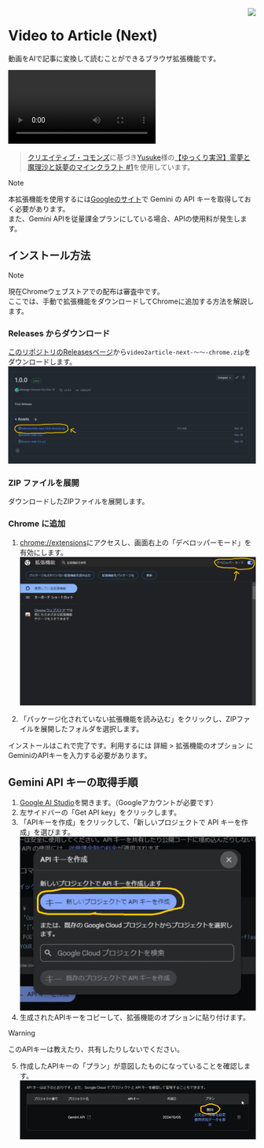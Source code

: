 <img src="https://github.com/user-attachments/assets/6f208fbd-77d3-4634-ac5c-a0a8a47e737b" height=64 align="right">

# Video to Article (Next)

動画をAIで記事に変換して読むことができるブラウザ拡張機能です。

<video src="https://github.com/user-attachments/assets/03ea1add-bebe-4eb1-ba0b-0444658f07d5" controls="true"></video>

> [クリエイティブ・コモンズ](https://support.google.com/youtube/answer/2797468)に基づき[Yusuke](https://www.youtube.com/@yu_sukemon)様の[【ゆっくり実況】霊夢と魔理沙と妖夢のマインクラフト #1](https://www.youtube.com/watch?v=4uA_gGiTSP0)を使用しています。

> [!NOTE]
> 本拡張機能を使用するには[Googleのサイト](https://ai.google.dev/)で Gemini の API キーを取得しておく必要があります。  
> また、Gemini APIを従量課金プランにしている場合、APIの使用料が発生します。

## インストール方法
> [!NOTE]
> 現在Chromeウェブストアでの配布は審査中です。  
> ここでは、手動で拡張機能をダウンロードしてChromeに追加する方法を解説します。

### Releases からダウンロード
[このリポジトリのReleasesページ](https://github.com/k0range/video2article-next/releases/latest)から`video2article-next-～～-chrome.zip`をダウンロードします。
![](readme-assets/releases.png)

### ZIP ファイルを展開
ダウンロードしたZIPファイルを展開します。

### Chrome に追加
1. [chrome://extensions](chrome://extensions)にアクセスし、画面右上の「デベロッパーモード」を有効にします。
![](readme-assets/chrome-devmode.png)

2. 「パッケージ化されていない拡張機能を読み込む」をクリックし、ZIPファイルを展開したフォルダを選択します。

インストールはこれで完了です。利用するには 詳細 > 拡張機能のオプション にGeminiのAPIキーを入力する必要があります。

## Gemini API キーの取得手順
1. [Google AI Studio](https://aistudio.google.com/)を開きます。（Googleアカウントが必要です）
2. 左サイドバーの「Get API key」をクリックします。
3. 「APIキーを作成」をクリックして、「新しいプロジェクトで API キーを作成」を選びます。
![](readme-assets/api-popup.png)
4. 生成されたAPIキーをコピーして、拡張機能のオプションに貼り付けます。
> [!WARNING]
> このAPIキーは教えたり、共有したりしないでください。

5. 作成したAPIキーの「プラン」が意図したものになっていることを確認します。
![](readme-assets/api-plan.png)
